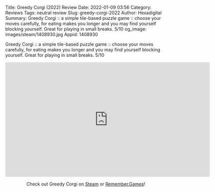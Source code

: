 Title: Greedy Corgi (2022) Review
Date: 2022-01-09 03:56
Category: Reviews
Tags: neutral review
Slug: greedy-corgi-2022
Author: Hexadigital
Summary: Greedy Corgi :: a simple tile-based puzzle game :: choose your moves carefully, for eating makes you longer and you may find yourself blocking yourself. Great for playing in small breaks. 5/10
og_image: images/steam/1408930.jpg
Appid: 1408930

Greedy Corgi :: a simple tile-based puzzle game :: choose your moves carefully, for eating makes you longer and you may find yourself blocking yourself. Great for playing in small breaks. 5/10

<center><iframe src="https://www.youtube.com/embed/LG0X3aXupHw?feature=oembed" allow="accelerometer; autoplay; encrypted-media; gyroscope; picture-in-picture" width="640" height="360" frameborder="0"></iframe>

Check out Greedy Corgi on [Steam](https://store.steampowered.com/app/1408930/?curator_clanid=34633900) or [Remember.Games](https://remember.games/game/2090/)!</center>
